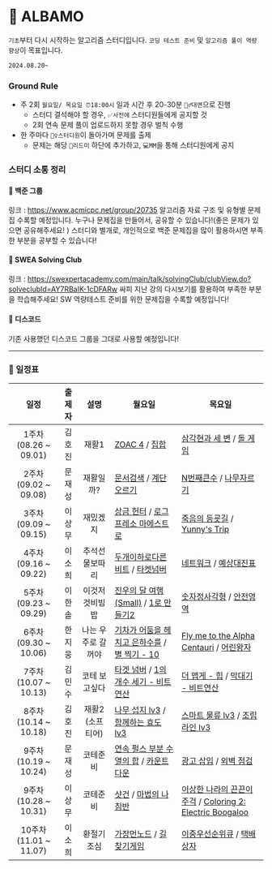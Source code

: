 # 🚗 ALBAMO

`기초`부터 다시 시작하는 알고리즘 스터디입니다. `코딩 테스트 준비` 및 `알고리즘 풀이 역량 향상`이 목표입니다.

`2024.08.20~`

### Ground Rule

- 주 2회 `월요일/ 목요일 ⏰18:00시` 일과 시간 후 20-30분 `🏃‍♂️대면`으로 진행
  - 스터디 결석해야 할 경우, `✅사전에` 스터디원들에게 공지할 것
  - 2회 연속 문제 풀이 업로드하지 못할 경우 벌칙 수행
- 한 주마다 `🙋‍♀️스터디원`이 돌아가며 문제를 출제
  - 문제는 해당 `📄리드미` 하단에 추가하고, `💻MM`을 통해 스터디원에게 공지

### 스터디 소통 정리

#### 🤖 백준 그룹

링크 : https://www.acmicpc.net/group/20735
알고리즘 자료 구조 및 유형별 문제집 수록할 예정입니다.
누구나 문제집을 만들어서, 공유할 수 있습니다!(좋은 문제가 있으면 공유해주세요! )
스터디와 별개로, 개인적으로 백준 문제집을 많이 활용하시면 부족한 부분을 공부할 수 있습니다!

#### 💙 SWEA Solving Club

링크 : https://swexpertacademy.com/main/talk/solvingClub/clubView.do?solveclubId=AY7RBaIK-1cDFARw
싸피 지난 강의 다시보기를 활용하여 부족한 부분을 학습해주세요!
SW 역량테스트 준비를 위한 문제집을 수록할 예정입니다!

#### 👾 디스코드

기존 사용했던 디스코드 그룹을 그대로 사용할 예정입니다!

---

### 📆 일정표

|        **일정**        | **출제자** |      **설명**      | **월요일**                                                                                                                                                                    | **목요일**                                                                                                                                                       |
| :--------------------: | :--------: | :----------------: | ----------------------------------------------------------------------------------------------------------------------------------------------------------------------------- | ---------------------------------------------------------------------------------------------------------------------------------------------------------------- |
| 1주차 (08.26 ~ 09.01)  |   김호진   |       재활1        | [ZOAC 4](https://www.acmicpc.net/problem/23971) / [집합](https://www.acmicpc.net/problem/11723)                                                                               | [삼각현과 세 변](https://www.acmicpc.net/problem/5073) / [돌 게임](https://www.acmicpc.net/problem/9655)                                                         |
| 2주차 (09.02 ~ 09.08)  |   문재성   |     재활일까?      | [문서검색](https://www.acmicpc.net/problem/1543) / [계단오르기](https://www.acmicpc.net/problem/2579)                                                                         | [N번째큰수](https://www.acmicpc.net/problem/2075) / [나무자르기](https://www.acmicpc.net/problem/2805)                                                           |
| 3주차 (09.09 ~ 09.15)  |   이상무   |      재밌겠지      | [상금 헌터](https://www.acmicpc.net/problem/15953) / [로그프레소 마에스트로](https://www.acmicpc.net/problem/31937)                                                           | [죽음의 등굣길](https://www.acmicpc.net/problem/31946) / [Yunny's Trip](https://www.acmicpc.net/problem/31885)                                                   |
| 4주차 (09.16 ~ 09.22)  |   이소희   |   추석선물보따리   | [두개이하로다른비트](https://school.programmers.co.kr/learn/courses/30/lessons/77885) / [타켓넘버](https://school.programmers.co.kr/learn/courses/30/lessons/43165)           | [네트워크](https://school.programmers.co.kr/learn/courses/30/lessons/43162) / [예상대진표](https://school.programmers.co.kr/learn/courses/30/lessons/12985)      |
| 5주차 (09.23 ~ 09.29)  |   이한솔   |   이것저것비빔밥   | [진우의 달 여행 (Small)](https://www.acmicpc.net/problem/17484) / [1로 만들기2](https://www.acmicpc.net/problem/12852)                                                        | [숫자정사각형](https://www.acmicpc.net/problem/1051) / [안전영역](https://www.acmicpc.net/problem/2468)                                                          |
| 6주차 (09.30 ~ 10.06)  |   한지웅   | 나는 우주로 갈꺼야 | [기차가 어둠을 헤치고 은하수를](https://www.acmicpc.net/problem/15787) / [별 찍기 - 10](https://www.acmicpc.net/problem/2447)                                                 | [Fly me to the Alpha Centauri](https://www.acmicpc.net/problem/1011) / [어린왕자](https://www.acmicpc.net/problem/1004)                                          |
| 7주차 (10.07 ~ 10.13)  |   김민수   |   코테 보고싶다    | [타겟 넘버](https://school.programmers.co.kr/learn/courses/30/lessons/43165?language=python3) / [1의 개수 세기 - 비트연산](https://www.acmicpc.net/problem/9527)              | [더 맵게 - 힙](https://school.programmers.co.kr/learn/courses/30/lessons/42626) / [막대기 - 비트연산](https://www.acmicpc.net/problem/1094)                      |
| 8주차 (10.14 ~ 10.18)  |   김호진   |  재활2 (소프티어)  | [나무 섭지 lv3](https://softeer.ai/practice/7726) / [함께하는 효도 lv3](https://softeer.ai/practice/7727)                                                                     | [스마트 물류 lv3](https://softeer.ai/practice/6279) / [조립라인 lv3](https://softeer.ai/practice/6287)                                                           |
| 9주차 (10.19 ~ 10.24)  |   문재성   |      코테준비      | [연속 펄스 부분 수열의 합](https://school.programmers.co.kr/learn/courses/30/lessons/161988) / [카운트다운](https://school.programmers.co.kr/learn/courses/30/lessons/131129) | [광고 삽입](https://school.programmers.co.kr/learn/courses/30/lessons/72414) / [외벽 점검](https://school.programmers.co.kr/learn/courses/30/lessons/60062)      |
| 9주차 (10.28 ~ 10.31)  |   이상무   |      코테준비      | [샷건](https://www.acmicpc.net/problem/32371) / [마법의 나침반](https://www.acmicpc.net/problem/32372)                                                                        | [이상한 나라의 끈끈이주걱](https://www.acmicpc.net/problem/32247) / [Coloring 2: Electric Boogaloo](https://www.acmicpc.net/problem/32381)                       |
| 10주차 (11.01 ~ 11.07) |   이소희   |     환절기조심     | [가장먼노드](https://school.programmers.co.kr/learn/courses/30/lessons/49189) / [길찾기게임](https://school.programmers.co.kr/learn/courses/30/lessons/42892)                 | [이중우선순위큐](https://school.programmers.co.kr/learn/courses/30/lessons/42628) / [택배상자](https://school.programmers.co.kr/learn/courses/30/lessons/131704) |
